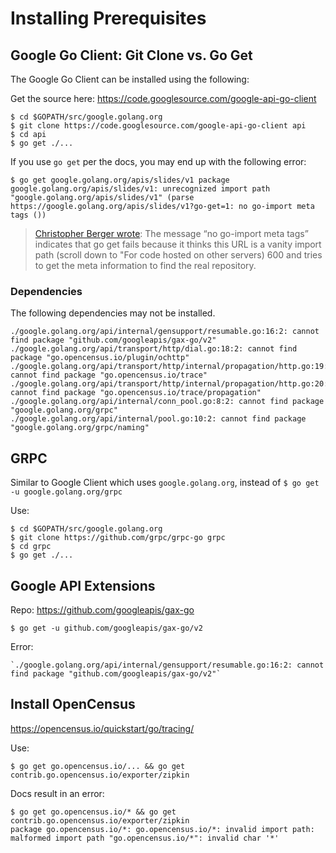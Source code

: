 # Installing Prerequisites

## Google Go Client: Git Clone vs. Go Get

The Google Go Client can be installed using the following:

Get the source here: https://code.googlesource.com/google-api-go-client

```
$ cd $GOPATH/src/google.golang.org
$ git clone https://code.googlesource.com/google-api-go-client api
$ cd api
$ go get ./...
```

If you use `go get` per the docs, you may end up with the following error:

`$ go get google.golang.org/apis/slides/v1
package google.golang.org/apis/slides/v1: unrecognized import path "google.golang.org/apis/slides/v1" (parse https://google.golang.org/apis/slides/v1?go-get=1: no go-import meta tags ())`

> [Christopher Berger wrote](https://forum.golangbridge.org/t/no-go-import-meta-tags-error-on-go-get/6312/2):
> The message “no go-import meta tags” indicates that go get fails because it thinks this URL is a vanity import path (scroll down to "For code hosted on other servers) 600 and tries to get the meta information to find the real repository.

### Dependencies

The following dependencies may not be installed.

```
./google.golang.org/api/internal/gensupport/resumable.go:16:2: cannot find package "github.com/googleapis/gax-go/v2"
./google.golang.org/api/transport/http/dial.go:18:2: cannot find package "go.opencensus.io/plugin/ochttp"
./google.golang.org/api/transport/http/internal/propagation/http.go:19:2: cannot find package "go.opencensus.io/trace"
./google.golang.org/api/transport/http/internal/propagation/http.go:20:2: cannot find package "go.opencensus.io/trace/propagation"
./google.golang.org/api/internal/conn_pool.go:8:2: cannot find package "google.golang.org/grpc"
./google.golang.org/api/internal/pool.go:10:2: cannot find package "google.golang.org/grpc/naming"
```

## GRPC

Similar to Google Client which uses `google.golang.org`, instead of `$ go get -u google.golang.org/grpc`

Use:

```
$ cd $GOPATH/src/google.golang.org
$ git clone https://github.com/grpc/grpc-go grpc
$ cd grpc
$ go get ./...
```

## Google API Extensions

Repo: https://github.com/googleapis/gax-go

```
$ go get -u github.com/googleapis/gax-go/v2
```

Error:

```
`./google.golang.org/api/internal/gensupport/resumable.go:16:2: cannot find package "github.com/googleapis/gax-go/v2"`
```

## Install OpenCensus

https://opencensus.io/quickstart/go/tracing/

Use: 

`$ go get go.opencensus.io/... && go get contrib.go.opencensus.io/exporter/zipkin`

Docs result in an error:

```
$ go get go.opencensus.io/* && go get contrib.go.opencensus.io/exporter/zipkin
package go.opencensus.io/*: go.opencensus.io/*: invalid import path: malformed import path "go.opencensus.io/*": invalid char '*'
```
